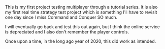This is my first project testing multiplayer through a tutorial series.
It is also my first real time strategy test project which is something I'll have to revisit one day since I miss Command and Conquer SO much.

I will eventually go back and test this out again, but I think the online service is depreciated and I also don't remember the player controls.

Once upon a time, in the long ago year of 2020, this did work as intended.
